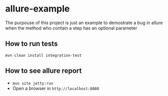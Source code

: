 # allure-example
The purpouse of this project is just an example to demostrate a bug in allure when the method who contain a step has an optional parameter



## How to run tests
``mvn clean install integration-test``


## How to see allure report

- ``mvn site jetty:run``
- Open a browser in ``http://localhost:8080``


